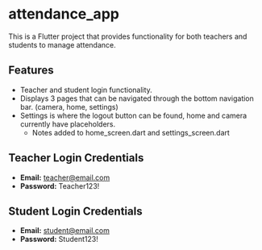# attendance_app

This is a Flutter project that provides functionality for both teachers and students to manage attendance.

## Features

- Teacher and student login functionality.
- Displays 3 pages that can be navigated through the bottom navigation bar. (camera, home, settings)
- Settings is where the logout button can be found, home and camera currently have placeholders.
  + Notes added to home_screen.dart and settings_screen.dart

## Teacher Login Credentials

- **Email:** <teacher@email.com>
- **Password:** Teacher123!

## Student Login Credentials

- **Email:** <student@email.com>
- **Password:** Student123!
